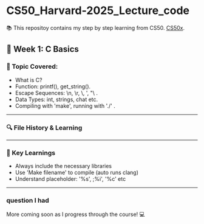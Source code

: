 # CS50_Harvard-2025_Lecture_code
:books: This repositoy contains my step by step learning from CS50. [CS50x](https://cs50.harvard.edu/x/2025/).

## :memo: Week 1: C Basics 

### :eyes: Topic Covered:
- What is C?
- Function: printf(), get_string().
- Escape Sequences: \n, \r, \\, '\, "\ .
- Data Types: int, strings, chat etc.
- Compiling with 'make', running with './' .
---
### :mag: File History & Learning 
---
### :brain: Key Learnings
- Always include the necessary libraries <br>
- Use 'Make filename' to compile (auto runs clang) <br>
- Understand placeholder: '%s', ;%i', '%c' etc 
---

### question I had

More coming soon as I progress through the course! :computer:

